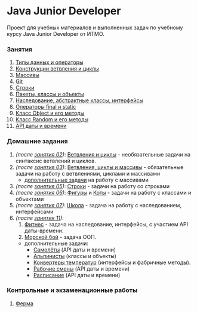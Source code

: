 # Java Junior Developer
Проект для учебных материалов и выполненных задач по учебному курсу Java Junior Developer от ИТМО.

### Занятия

1. [Типы данных и операторы](src/ru/ifmo/jjd/lessons/l01basesyntax)
1. [Конструкции ветвления и циклы](src/ru/ifmo/jjd/lessons/l02choicesloops)
1. [Массивы](src/ru/ifmo/jjd/lessons/l03arrays)
1. [Git](src/ru/ifmo/jjd/lessons/l04git)
1. [Строки](src/ru/ifmo/jjd/lessons/l05strings)
1. [Пакеты, классы и объекты](src/ru/ifmo/jjd/lessons/l06oop)
1. [Наследование, абстрактные классы, интерфейсы](src/ru/ifmo/jjd/lessons/l07inheritance)
1. [Операторы final и static](src/ru/ifmo/jjd/lessons/l08staticfinal)
1. [Класс Object и его методы](src/ru/ifmo/jjd/lessons/l09objectclass)
1. [Класс Random и его методы](src/ru/ifmo/jjd/lessons/l10random)
1. [API даты и времени](src/ru/ifmo/jjd/lessons/l11datetime)

### Домашние задания

1. _(после [занятия 02](src/ru/ifmo/jjd/lessons/l02choicesloops))_: [Ветвления и циклы](src/ru/ifmo/jjd/exercises/lesson02) - 
    необязательные задачи на синтаксис ветвлений и циклов.
1. _(после [занятия 03](src/ru/ifmo/jjd/lessons/l03arrays))_: 
    [Ветвления, циклы и массивы](src/ru/ifmo/jjd/exercises/lesson03) - обязательные задачи на работу с ветвлениями, 
    циклами и массивами 
    - [дополнительные задачи](src/ru/ifmo/jjd/exercises/lesson03/optional) на работу с массивами
1. _(после [занятия 05](src/ru/ifmo/jjd/lessons/l05strings))_: [Строки](src/ru/ifmo/jjd/exercises/lesson05) - задачи на
    работу со строками 
1. _(после [занятия 06](src/ru/ifmo/jjd/lessons/l06oop))_: [Фигуры](src/ru/ifmo/jjd/exercises/lesson06/geometry) и 
    [Коты](src/ru/ifmo/jjd/exercises/lesson06/cats) - задачи на работу с классами и объектами 
1. _(после [занятия 07](src/ru/ifmo/jjd/lessons/l07inheritance))_: [Школа](src/ru/ifmo/jjd/exercises/lesson07) - задача 
    на работу с наследованием, интерфейсами
1. _(после [занятия 11](src/ru/ifmo/jjd/lessons/l11datetime))_: 
    1. [Фитнес](src/ru/ifmo/jjd/exercises/lesson11/fitness) - задача на наследование, интерфейсы, с участием API 
        даты-времени.
    1. [Морской бой](src/ru/ifmo/jjd/exercises/lesson11/battleships) - задача ООП.
    - дополнительные задачи: 
        - [Самолёты](src/ru/ifmo/jjd/exercises/lesson11/aircrafts) (API даты и времени)
        - [Альпинисты](src/ru/ifmo/jjd/exercises/lesson11/climbers) (классы и объекты) 
        - [Конвертеры температур](src/ru/ifmo/jjd/exercises/lesson11/temperature) (интерфейсы и фабричные методы).
        - [Рабочие смены](src/ru/ifmo/jjd/exercises/lesson11/workshifts) (API даты и времени)
        - [Расписание](src/ru/ifmo/jjd/exercises/lesson11/schedule) (API даты и времени)
    
### Контрольные и экзаменационные работы

1. [Ферма](src/ru/ifmo/jjd/exams/farm)